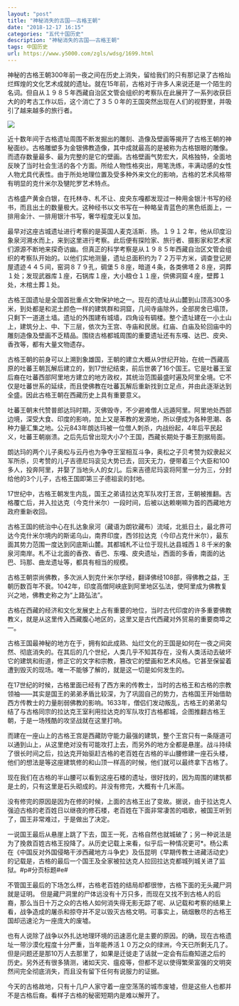 ```yaml
---
layout: "post"
title: "神秘消失的古国——古格王朝"
date: "2018-12-17 16:15"
categories: "五代十国历史"
description: "神秘消失的古国——古格王朝"
tags: 中国历史
url: https://www.y5000.com/zgls/wdsg/1699.html
---
```






神秘的古格王朝300年前一夜之间在历史上消失，留给我们的只有那记录了古格灿烂辉煌的文化艺术成就的遗址。就在15年前，古格对于许多人来说还是一个陌生的名词。但自从１９８５年西藏自治区文管会组织的考察队在此展开了一系列收获巨大的的考古工作以后，这个消亡了３５０年的王国突然出现在人们的视野里，并吸引了越来越多的旅行者。

![](https://img.y5000.com/uploads/allimg/130907/2-130ZH2501V25.jpg)

近十数年间于古格遗址周围不断发掘出的雕刻、造像及壁画等揭开了古格王朝的神秘面纱。古格雕塑多为金银佛教造像，其中成就最高的是被称为古格银眼的雕像。而遗存数量最多、最为完整的是它的壁画。古格壁画气势宏大，风格独特，全面地反映了当时社会生活的各个方面。所绘人物性格突出，用笔洗练，丰满动感的女性人物尤具代表性。由于所处地理位置及受多种外来文化的影响，古格的艺术风格带有明显的克什米尔及犍陀罗艺术特点。

古格盛产黄金白银，在托林寺、札不让、皮央东嘎都发现过一种用金银汁书写的经书，而且出土的数量极大。这种经书以文书写在一种略呈青蓝色的黑色纸面上，一排用金汁、一排用银汁书写，奢华程度无以复加。

最早对这座古城遗址进行考察的是英国人麦克活斯．扬。１９１２年，他从印度沿象泉河溯水而上，来到这里进行考察。此后便有探险家、旅行者、摄影家和艺术家们源源不断地来探奇访幽。但真正的科学考察是从１９８５年西藏自治区文管会组织的考察队开始的。以他们实地测量，遗址总面积约为７２万平方米，调查登记房屋遗迹４４５间，窑洞８７９孔，碉堡５８座，暗道４条，各类佛塔２８座，洞葬１处；发现武器库１座，石锅库１座，大小粮仓１１座，供佛洞窟４座，壁葬１处，木棺土葬１处。

古格王国遗址是全国首批重点文物保护地之一。现在的遗址从山麓到山顶高300多米，到处都是和泥土颜色一样的建筑群和洞窟，几间寺庙除外，全部房舍已塌顶，只剩下一道道土墙。遗址的外围建有城墙，四角设有碉楼。整个遗址建在一小土山上，建筑分上、中、下三层，依次为王宫、寺庙和民居。红庙、白庙及轮回庙中的雕刻造像及壁画不乏精品。围绕古格都城周围的重要遗址还有东嘎、达巴、皮央、香孜等，都有大量文物遗存。

古格王朝的前身可以上溯到象雄国，王朝的建立大概从9世纪开始，在统一西藏高原的吐蕃王朝瓦解后建立的，到17世纪结束，前后世袭了16个国王。它是吐蕃王室后裔在吐蕃西部阿里地方建立的地方政权，其统治范围最盛时遍及阿里全境。它不仅是吐蕃世系的延续，而且使佛教在吐蕃瓦解后重新找到立足点，并由此逐渐达到全盛。因此古格王朝在西藏历史上具有重要意义。

吐蕃王朝末代赞普郎达玛时期，灭佛毁寺，不少避难僧人远遁阿里。阿里地处西部边境，深受大食、印度的影响，加上又是苯教的发源地，所以便成为各种思潮、各种力量汇集之地。公元843年朗达玛被一位僧人刺杀，内战纷起，4年后平民起义，吐蕃王朝崩溃。之后先后曾出现大小7个王国，西藏长期处于番王割据局面。

朗达玛的两个儿子奥松与云丹也为争夺王室相互斗争，奥松之子贝考赞为奴隶起义军所杀，贝考赞的儿子吉德尼玛衮见大势已去，回天无力，便带着三个大臣和100多人，投奔阿里，并娶了当地头人的女儿。后来吉德尼玛衮将阿里一分为三，分封给他的3个儿子，古格王国即第三子德祖衮的封地。

17世纪中，古格王朝发生内乱，国王之弟请拉达克军队攻打王宫，王朝被推翻。古格覆亡后，并入拉达克（今克什米尔）一段时间，后被以达赖喇嘛为首的西藏地方政府重新收回。

古格王国的统治中心在扎达象泉河（藏语为朗钦藏布）流域，北抵日土，最北界可达今克什米尔境内的斯诺乌山，南界印度，西邻拉达克（今印占克什米尔），最东面其势力范围一度达到冈底斯山麓。其都城札不让位于现扎达县城西１８千米的象泉河南岸。札不让北面的香孜、香巴、东嘎、皮央遗址，西面的多香，南面的达巴、玛那、曲龙遗址等，都具有相当的规模。

古格王朝崇尚佛教，多次派人到克什米尔学经，翻译佛经108部，得佛教之益，王朝历数百年不衰。1042年，印度高僧阿峡底到阿里地区弘法，使阿里成为佛教复兴之地，佛教史称之为“上路弘法”。

古格在西藏的经济和文化发展史上占有重要的地位，当时古代印度的许多重要佛教教义，就是从这里传入西藏腹心地区的，这里又是古代西藏对外贸易的重要商埠之一。

古格王国最神秘的地方在于，拥有如此成熟、灿烂文化的王国是如何在一夜之间突然、彻底消失的。在其后的几个世纪，人类几乎不知其存在，没有人类活动去破坏它的建筑和街道，修正它的文字和宗教，篡改它的壁画和艺术风格。它甚至保留着遭到毁灭的现场。唯一不能够了解的，就是这一切是如何发生的。

在17世纪的时候，古格里面已经有了西方来的传教士，当时的古格王和古格的宗教领袖——其实是国王的弟弟矛盾比较深，为了巩固自己的势力，古格国王开始借助西方传教士的力量削弱佛教的影响。1633年，僧侣们发动叛乱，古格王的弟弟勾结了与古格同宗的拉达克王室利用拉达克的军队攻打古格都城，企图推翻古格王朝，于是一场残酷的攻坚战就在这里打响。

而建在一座山上的古格王宫是西藏防守能力最强的建筑，整个王宫只有一条隧道可以通到山上，从这里绝对没有可能攻打上去，而另外的地方全都是悬崖。战斗持续了很长时间之后，拉达克开始驱赶古格的老百姓在古格的半山腰修建一座石头楼，他们的想法是等这座建筑修的和山顶一样高的时候，他们就可以最终拿下古格了。

现在我们在古格的半山腰可以看到这座石楼的遗址，很好找的，因为周围的建筑都是土的，只有这里是石头砌成的。并没有修完，大概有十几米高。

没有修完的原因是因为在修的时候，上面的古格王出了变故。据说，由于拉达克人强迫古格的老百姓日以继夜的修石楼，老百姓在下面非常凄苦的唱歌，被国王听到了，国王非常难过，于是做出了决定。

一说国王最后从悬崖上跳了下去，国王一死，古格自然也就城破了；另一种说法是为了挽救百姓古格王投降了。从历史记载上来看，似乎后一种情况更可*。杨公素在《中国反对外国侵略干涉西藏地方斗争史》及伍昆明《早期传教士进藏活动史》的记载是，古格的最后一个国王及全家被拉达克人拉回拉达克都城列城关进了监狱。#p#分页标题#e#

不管国王最后的下场怎么样，古格老百姓的结局却都很惨，古格下面的无头藏尸洞就是证明。
但是藏尸洞里的尸体远没有十万只多，而现在又找不到古格人的后裔，那么当日十万之众的古格人如何消失得无影无踪了呢、从记载和考察的结果上看，战争造成的屠杀和掠夺并不足以毁灭古格文明。可事实上，硝烟散尽的古格王国却迅速沦为一座庞大的废墟。

也有人说除了战争以外扎达地理环境的迅速恶化是主要的原因。的确，现在古格遗址一带沙漠化程度十分严重，当年能养活１０万之众的绿洲，今天已所剩无几了。但是问题还是那10万人去那里了，如果是迁徙走了话就一定会有后裔知道之后的历史。另外还有很多猜测，诸如天灾、瘟疫等，但都不足以使得繁荣富强的文明突然间完全彻底消失，而且没有留下任何有说服力的证据。

今天的古格故地，只有十几户人家守着一座空荡荡的城市废墟，但是这些人也都并不是古格后裔。看样子古格的秘密短期内是难以解开了。
